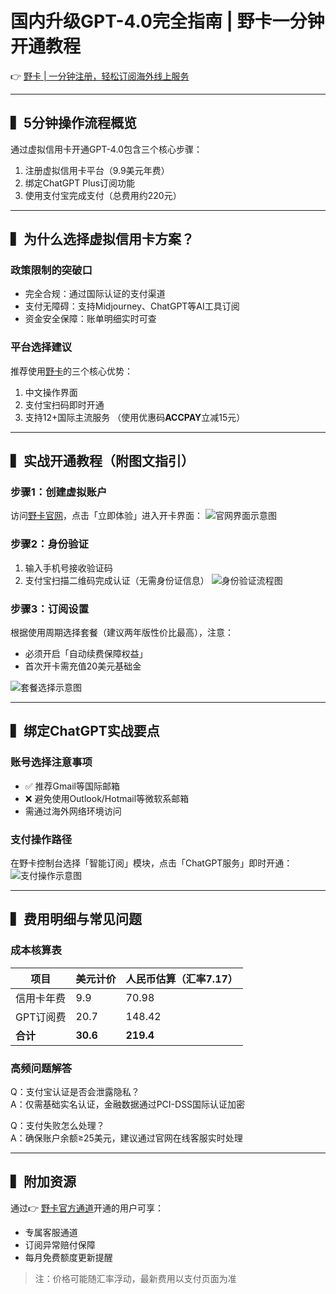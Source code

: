 # 国内升级GPT-4.0完全指南 | 野卡一分钟开通教程

👉 [野卡 | 一分钟注册，轻松订阅海外线上服务](https://bbtdd.com/yeka)

---

## ▍5分钟操作流程概览
通过虚拟信用卡开通GPT-4.0包含三个核心步骤：
1. 注册虚拟信用卡平台（9.9美元年费）
2. 绑定ChatGPT Plus订阅功能
3. 使用支付宝完成支付（总费用约220元）

---

## ▍为什么选择虚拟信用卡方案？
### 政策限制的突破口
- 完全合规：通过国际认证的支付渠道
- 支付无障碍：支持Midjourney、ChatGPT等AI工具订阅
- 资金安全保障：账单明细实时可查

### 平台选择建议
推荐使用[野卡](https://bbtdd.com/yeka)的三个核心优势：
1. 中文操作界面
2. 支付宝扫码即时开通
3. 支持12+国际主流服务
（使用优惠码**ACCPAY**立减15元）

---

## ▍实战开通教程（附图文指引）

### 步骤1：创建虚拟账户
访问[野卡官网](https://bbtdd.com/yeka)，点击「立即体验」进入开卡界面：
![官网界面示意图](https://bbtdd.com/wp-content/uploads/img/836397015.webp)

### 步骤2：身份验证
1. 输入手机号接收验证码
2. 支付宝扫描二维码完成认证（无需身份证信息）
![身份验证流程图](https://bbtdd.com/wp-content/uploads/img/5074118877179664.webp)

### 步骤3：订阅设置
根据使用周期选择套餐（建议两年版性价比最高），注意：
- 必须开启「自动续费保障权益」
- 首次开卡需充值20美元基础金

![套餐选择示意图](https://bbtdd.com/wp-content/uploads/img/98418809.webp)

---

## ▍绑定ChatGPT实战要点

### 账号选择注意事项
- ✅ 推荐Gmail等国际邮箱
- ❌ 避免使用Outlook/Hotmail等微软系邮箱
- 需通过海外网络环境访问

### 支付操作路径
在野卡控制台选择「智能订阅」模块，点击「ChatGPT服务」即时开通：
![支付操作示意图](https://bbtdd.com/wp-content/uploads/img/45253137763.webp)

---

## ▍费用明细与常见问题
### 成本核算表
| 项目           | 美元计价 | 人民币估算（汇率7.17） |
|----------------|----------|------------------------|
| 信用卡年费     | 9.9      | 70.98                  |
| GPT订阅费       | 20.7     | 148.42                 |
| **合计**       | **30.6** | **219.4**              |

### 高频问题解答
Q：支付宝认证是否会泄露隐私？  
A：仅需基础实名认证，金融数据通过PCI-DSS国际认证加密

Q：支付失败怎么处理？  
A：确保账户余额≥25美元，建议通过官网在线客服实时处理

---

## ▍附加资源
通过👉 [野卡官方通道](https://bbtdd.com/yeka)开通的用户可享：
- 专属客服通道
- 订阅异常赔付保障
- 每月免费额度更新提醒

> 注：价格可能随汇率浮动，最新费用以支付页面为准